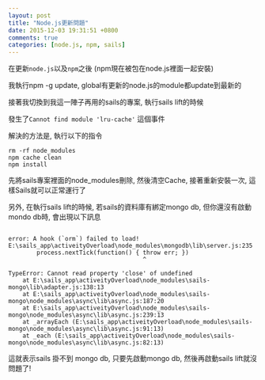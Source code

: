 ```yaml
---
layout: post
title: "Node.js更新問題"
date: 2015-12-03 19:31:51 +0800
comments: true
categories: [node.js, npm, sails]
---
```


在更新`node.js`以及`npm`之後 (npm現在被包在node.js裡面一起安裝)

我執行npm -g update, global有更新的node.js的module都update到最新的

接著我切換到我這一陣子再用的sails的專案, 執行sails lift的時候

發生了`Cannot find module 'lru-cache'` 這個事件

<!--more-->

解決的方法是, 執行以下的指令

	rm -rf node_modules
	npm cache clean
	npm install

先將sails專案裡面的node_modules刪除, 然後清空Cache, 接著重新安裝一次, 這樣Sails就可以正常運行了


另外, 在執行sails lift的時候, 若sails的資料庫有綁定mongo db, 但你還沒有啟動mondo db時, 會出現以下訊息


```batch

error: A hook (`orm`) failed to load!
E:\sails_app\activeityOverload\node_modules\mongodb\lib\server.js:235
        process.nextTick(function() { throw err; })
                                      ^

TypeError: Cannot read property 'close' of undefined
    at E:\sails_app\activeityOverload\node_modules\sails-mongo\lib\adapter.js:138:13
    at E:\sails_app\activeityOverload\node_modules\sails-mongo\node_modules\async\lib\async.js:187:20
    at E:\sails_app\activeityOverload\node_modules\sails-mongo\node_modules\async\lib\async.js:239:13
    at _arrayEach (E:\sails_app\activeityOverload\node_modules\sails-mongo\node_modules\async\lib\async.js:91:13)
    at _each (E:\sails_app\activeityOverload\node_modules\sails-mongo\node_modules\async\lib\async.js:82:13)

```

這就表示sails 掛不到 mongo db, 只要先啟動mongo db, 然後再啟動sails lift就沒問題了!

